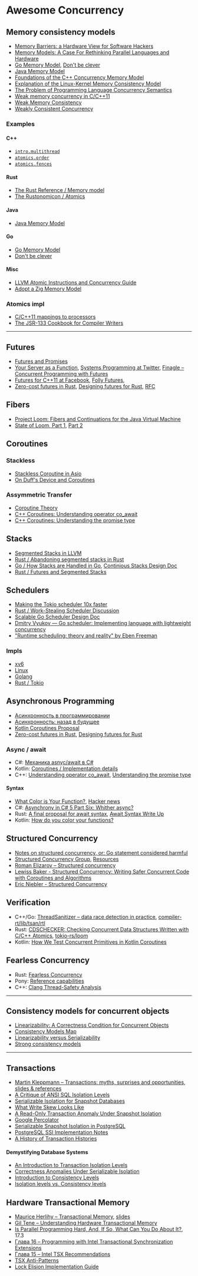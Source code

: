 # Awesome Concurrency

## Memory consistency models

- [Memory Barriers: a Hardware View for Software Hackers](http://www.puppetmastertrading.com/images/hwViewForSwHackers.pdf)
- [Memory Models: A Case For Rethinking Parallel Languages and Hardware](https://cacm.acm.org/magazines/2010/8/96610-memory-models-a-case-for-rethinking-parallel-languages-and-hardware/pdf)
- [Go Memory Model](https://golang.org/ref/mem), [Don't be clever](https://golang.org/ref/mem#tmp_1)
- [Java Memory Model](https://docs.oracle.com/javase/specs/jls/se7/html/jls-17.html#jls-17.4)
- [Foundations of the C++ Concurrency Memory Model](http://www.hpl.hp.com/techreports/2008/HPL-2008-56.pdf)
- [Explanation of the Linux-Kernel Memory Consistency Model](https://github.com/torvalds/linux/tree/master/tools/memory-model/Documentation) 
- [The Problem of Programming Language Concurrency Semantics](https://www.cl.cam.ac.uk/~jp622/the_problem_of_programming_language_concurrency_semantics.pdf)
- [Weak memory concurrency in C/C++11](https://youtu.be/mOqu8vGSysc)
- [Weak Memory Consistency](https://people.mpi-sws.org/~viktor/wmc/)
- [Weakly Consistent Concurrency](https://www.cs.tau.ac.il/~orilahav/seminar18/index.html)

### Examples

#### C++

- [`intro.multithread`](https://eel.is/c++draft/intro.multithread)
- [`atomics.order`](https://eel.is/c++draft/atomics.order)
- [`atomics.fences`](https://eel.is/c++draft/atomics.fences)

#### Rust

- [The Rust Reference / Memory model](https://doc.rust-lang.org/reference/memory-model.html)
- [The Rustonomicon / Atomics](https://doc.rust-lang.org/nomicon/atomics.html)

#### Java 

- [Java Memory Model](https://docs.oracle.com/javase/specs/jls/se7/html/jls-17.html#jls-17.4)

#### Go

- [Go Memory Model](https://golang.org/ref/mem)
- [Don't be clever](https://golang.org/ref/mem#tmp_1)

#### Misc

- [LLVM Atomic Instructions and Concurrency Guide](https://llvm.org/docs/Atomics.html)
- [Adopt a Zig Memory Model](https://github.com/ziglang/zig/issues/6396)

### Atomics impl

- [C/C++11 mappings to processors](https://www.cl.cam.ac.uk/~pes20/cpp/cpp0xmappings.html)
- [The JSR-133 Cookbook for Compiler Writers](http://gee.cs.oswego.edu/dl/jmm/cookbook.html)

----

## Futures

- [Futures and Promises](http://dist-prog-book.com/chapter/2/futures.html)
- [Your Server as a Function](https://monkey.org/~marius/funsrv.pdf), [Systems Programming at Twitter](https://monkey.org/~marius/talks/twittersystems/#1), [Finagle – Concurrent Programming with Futures](https://twitter.github.io/finagle/guide/Futures.html)
- [Futures for C++11 at Facebook](https://engineering.fb.com/developer-tools/futures-for-c-11-at-facebook/), [Folly Futures](https://github.com/facebook/folly/blob/master/folly/docs/Futures.md), 
- [Zero-cost futures in Rust](http://aturon.github.io/blog/2016/08/11/futures/), [Designing futures for Rust](http://aturon.github.io/blog/2016/09/07/futures-design/), [RFC](https://github.com/rust-lang/rfcs/blob/master/text/2592-futures.md)

## Fibers

- [Project Loom: Fibers and Continuations for the Java Virtual Machine](https://cr.openjdk.java.net/~rpressler/loom/Loom-Proposal.html)
- [State of Loom, Part 1](http://cr.openjdk.java.net/~rpressler/loom/loom/sol1_part1.html), [Part 2](http://cr.openjdk.java.net/~rpressler/loom/loom/sol1_part2.html)

## Coroutines

### Stackless
- [Stackless Coroutine in Asio](http://think-async.com/Asio/asio-1.12.2/doc/asio/reference/coroutine.html)
- [On Duff's Device and Coroutines](https://research.swtch.com/duff)

### Assymmetric Transfer
- [Coroutine Theory](https://lewissbaker.github.io/2017/09/25/coroutine-theory)
- [C++ Coroutines: Understanding operator co_await](https://lewissbaker.github.io/2017/11/17/understanding-operator-co-await)
- [C++ Coroutines: Understanding the promise type](https://lewissbaker.github.io/2018/09/05/understanding-the-promise-type)

## Stacks

- [Segmented Stacks in LLVM](https://llvm.org/docs/SegmentedStacks.html)
- [Rust / Abandoning segmented stacks in Rust](https://mail.mozilla.org/pipermail/rust-dev/2013-November/006314.html)
- [Go / How Stacks are Handled in Go](https://blog.cloudflare.com/how-stacks-are-handled-in-go/), [Continious Stacks Design Doc](https://docs.google.com/document/d/1wAaf1rYoM4S4gtnPh0zOlGzWtrZFQ5suE8qr2sD8uWQ/pub)
- [Rust / Futures and Segmented Stacks](https://without.boats/blog/futures-and-segmented-stacks/)

## Schedulers

- [Making the Tokio scheduler 10x faster](https://tokio.rs/blog/2019-10-scheduler/)
- [Rust / Work-Stealing Scheduler Discussion](https://github.com/rust-lang/rust/issues/3095)
- [Scalable Go Scheduler Design Doc](https://docs.google.com/document/d/1TTj4T2JO42uD5ID9e89oa0sLKhJYD0Y_kqxDv3I3XMw/edit)
- [Dmitry Vyukov — Go scheduler: Implementing language with lightweight concurrency](https://www.youtube.com/watch?v=-K11rY57K7k)
- ["Runtime scheduling: theory and reality" by Eben Freeman](https://www.youtube.com/watch?v=8g9fG7cApbc)

### Impls

- [xv6](https://github.com/guilleiguaran/xv6/blob/4ce832ddd280a4cea36e16115ddeaea74213314e/proc.c#L258)
- [Linux](https://github.com/torvalds/linux/blob/291009f656e8eaebbdfd3a8d99f6b190a9ce9deb/kernel/sched/core.c#L4921)
- [Golang](https://golang.org/src/runtime/proc.go)
- [Rust / Tokio](https://github.com/tokio-rs/tokio/blob/master/tokio/src/runtime/thread_pool/worker.rs)


## Asynchronous Programming

- [Асинхронность в программировании](https://habr.com/ru/company/jugru/blog/446562/)
- [Асинхронность: назад в будущее](https://habr.com/ru/post/201826/)
- [Kotlin Coroutines Proposal](https://github.com/Kotlin/KEEP/blob/master/proposals/coroutines.md)
- [Zero-cost futures in Rust](http://aturon.github.io/blog/2016/08/11/futures/), [Designing futures for Rust](http://aturon.github.io/blog/2016/09/07/futures-design/)

### Async / await

- C#: [Механика asnyc/await в C#](https://habr.com/ru/post/260217/)
- Kotlin: [Coroutines / Implementation details](https://github.com/Kotlin/KEEP/blob/master/proposals/coroutines.md#implementation-details)
- C++: [Understanding operator co_await](https://lewissbaker.github.io/2017/11/17/understanding-operator-co-await), [Understanding the promise type](https://lewissbaker.github.io/2018/09/05/understanding-the-promise-type)

#### Syntax
- [What Color is Your Function?](https://journal.stuffwithstuff.com/2015/02/01/what-color-is-your-function/), [Hacker news](https://news.ycombinator.com/item?id=8984648)
- C#: [Asynchrony in C# 5 Part Six: Whither async?](https://docs.microsoft.com/en-us/archive/blogs/ericlippert/asynchrony-in-c-5-part-six-whither-async)
- Rust: [A final proposal for await syntax](https://boats.gitlab.io/blog/post/await-decision/), [Await Syntax Write Up](https://paper.dropbox.com/doc/Await-Syntax-Write-Up--AcIbhZ1tPTCloXb2fmFpBTt~Ag-t9NlOSeI4RQ8AINsaSSyJ)
- Kotlin: [How do you color your functions?](https://medium.com/@elizarov/how-do-you-color-your-functions-a6bb423d936d)

## Structured Concurrency

- [Notes on structured concurrency, or: Go statement considered harmful](https://vorpus.org/blog/notes-on-structured-concurrency-or-go-statement-considered-harmful/)
- [Structured Concurrency Group](https://trio.discourse.group/c/structured-concurrency), [Resources](https://trio.discourse.group/t/structured-concurrency-resources/21)
- [Roman Elizarov – Structured concurrency](https://medium.com/@elizarov/structured-concurrency-722d765aa952)
- [Lewiss Baker - Structured Concurrency: Writing Safer Concurrent Code with Coroutines and Algorithms](https://www.youtube.com/watch?v=1Wy5sq3s2rg)
- [Eric Niebler - Structured Concurrency](https://ericniebler.com/2020/11/08/structured-concurrency/)

## Verification

- C++/Go: [ThreadSanitizer – data race detection in practice](https://static.googleusercontent.com/media/research.google.com/en//pubs/archive/35604.pdf), [compiler-rt/lib/tsan/rtl](https://github.com/llvm-mirror/compiler-rt/tree/master/lib/tsan/rtl)
- Rust: [CDSCHECKER: Checking Concurrent Data Structures Written with C/C++ Atomics](http://demsky.eecs.uci.edu/publications/c11modelcheck.pdf), [tokio-rs/loom](https://github.com/tokio-rs/loom)
- Kotlin: [How We Test Concurrent Primitives in Kotlin Coroutines](https://blog.jetbrains.com/kotlin/2021/02/how-we-test-concurrent-primitives-in-kotlin-coroutines/)

## Fearless Concurrency

- Rust: [Fearless Concurrency](https://doc.rust-lang.org/book/ch16-00-concurrency.html)
- Pony: [Reference capabilities](https://www.ponylang.io/learn/#reference-capabilities)
- C++: [Clang Thread-Safety Analysis](https://research.google.com/pubs/archive/42958.pdf)

---

## Consistency models for concurrent objects

- [Linearizability: A Correctness Condition for Concurrent Objects ](https://cs.brown.edu/~mph/HerlihyW90/p463-herlihy.pdf)
- [Consistency Models Map](https://jepsen.io/consistency)
- [Linearizability versus Serializability](http://www.bailis.org/blog/linearizability-versus-serializability/)
- [Strong consistency models](https://aphyr.com/posts/313-strong-consistency-models)

---

## Transactions
 
- [ Martin Kleppmann – Transactions: myths, surprises and opportunities](https://www.youtube.com/watch?v=5ZjhNTM8XU8), [slides & references](https://martin.kleppmann.com/2015/09/26/transactions-at-strange-loop.html)
- [A Critique of ANSI SQL Isolation Levels](https://www.microsoft.com/en-us/research/wp-content/uploads/2016/02/tr-95-51.pdf)
- [Serializable Isolation for Snapshot Databases](https://ses.library.usyd.edu.au/bitstream/2123/5353/1/michael-cahill-2009-thesis.pdf)
- [What Write Skew Looks Like](https://www.cockroachlabs.com/blog/what-write-skew-looks-like/)
- [A Read-Only Transaction Anomaly Under Snapshot Isolation](https://www.cs.umb.edu/~poneil/ROAnom.pdf)
- [Google Percolator](https://storage.googleapis.com/pub-tools-public-publication-data/pdf/36726.pdf)
- [Serializable Snapshot Isolation in PostgreSQL](https://drkp.net/papers/ssi-vldb12.pdf)
- [PostgreSQL SSI Implementation Notes](https://github.com/postgres/postgres/blob/master/src/backend/storage/lmgr/README-SSI)
- [A History of Transaction Histories](https://ristret.com/s/f643zk/history_transaction_histories) 

#### Demystifying Database Systems
- [An Introduction to Transaction Isolation Levels](https://fauna.com/blog/introduction-to-transaction-isolation-levels)
- [Correctness Anomalies Under Serializable Isolation](https://fauna.com/blog/demystifying-database-systems-correctness-anomalies-under-serializable-isolation)
- [Introduction to Consistency Levels](https://fauna.com/blog/demystifying-database-systems-introduction-to-consistency-levels) 
- [Isolation levels vs. Consistency levels](https://fauna.com/blog/demystifying-database-systems-part-4-isolation-levels-vs-consistency-levels)

## Hardware Transactional Memory

- [Maurice Herlihy – Transactional Memory](https://www.youtube.com/watch?v=ZkUrl8BZHjk), [slides](http://neerc.ifmo.ru/sptcc/slides/slides-herlihy.pdf)
- [Gil Tene – Understanding Hardware Transactional Memory](https://www.youtube.com/watch?v=0jy4Sc_IY7o)
- [Is Parallel Programming Hard, And, If So, What Can You Do About It?](https://mirrors.edge.kernel.org/pub/linux/kernel/people/paulmck/perfbook/perfbook.html), 17.3
- [Глава 16 – Programming with Intel Transactional Synchronization Extensions](https://software.intel.com/sites/default/files/managed/39/c5/325462-sdm-vol-1-2abcd-3abcd.pdf)
- [Глава 15 – Intel TSX Recommendations](https://software.intel.com/sites/default/files/managed/9e/bc/64-ia-32-architectures-optimization-manual.pdf)
- [TSX Anti-Patterns](https://software.intel.com/en-us/articles/tsx-anti-patterns-in-lock-elision-code)
- [Lock Elision Implementation Guide](https://sourceware.org/glibc/wiki/LockElisionGuide)
